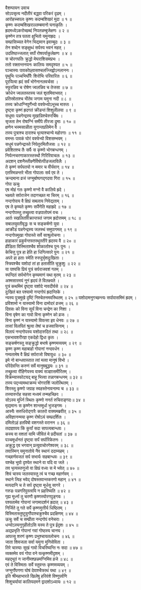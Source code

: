 वैशम्पायन उवाच  
सोऽपसृत्य नदीतीरं बद्ध्वा परिकरं दृढम् ।  
आरोहच्चपलः कृष्णः कदम्बशिखरं मुदा ॥ १ ॥  
कृष्णः कदम्बशिखराल्लम्बमानो घनाकृतिः ।  
ह्रदमध्येऽकरोच्छब्दं निपतन्नम्बुजेक्षणः ॥ २ ॥  
कृष्णेन तत्र पतता क्षुभितो यमुनाह्रदः ।  
सम्प्रासिच्यत वेगेन भिद्यमान इवाम्बुदः ॥ ३ ॥  
तेन शब्देन सङ्‌‌क्षुब्धं सर्पस्य भवनं महत् ।  
उदतिष्ठज्जलात् सर्पो रोषपर्याकुलेक्षणः ॥ ४ ॥  
स चोरगपतिः क्रुद्धो मेघराशिसमप्रभः ।  
ततो रक्तान्तनयनः कालियः समदृश्यत ॥ ५ ॥  
पञ्चास्यः पावकोछ्वासश्चलज्जिह्वोऽनलाननः ।  
पृथुभिः पञ्चभिर्घोरैः शिरोभिः परिवारितः ॥ ६ ॥  
पूरयित्वा ह्रदं सर्वं भोगेनानलवर्चसा ।  
स्फुरन्निव च रोषेण ज्वलन्निव च तेजसा ॥ ७ ॥  
क्रोधेन ज्वलतस्तस्य जलं शृतमिवाभवत् ।  
प्रतिस्रोताश्च भीतेव जगाम यमुना नदी ॥ ८ ॥  
तस्य क्रोधाग्निपूर्णेभ्यो वक्त्रेभ्योऽभूच्च मारुतः ।  
दृष्ट्वा कृष्णं ह्रदगतं क्रीडन्तं शिशुलीलया ॥ ९ ॥  
सधूमाः पन्नगेन्द्रस्य मुखान्निश्चेरुरर्चिषः ।  
सृजता तेन रोषाग्निं समीपे तीरजा द्रुमाः ॥ १० ॥  
क्षणेन भस्मसान्नीता युगान्तप्रतिमेन वै ।  
तस्य पुत्राश्च दाराश्च भृत्याश्चान्ये महोरगाः ॥ ११ ॥  
वमन्तः पावकं घोरं वक्त्रेभ्यो विशसम्भवम् ।  
सधूमं पन्नगेन्द्रास्ते निपेतुरमितौजसः ॥ १२ ॥  
प्रवेशितश्च तैः सर्पैः स कृष्णो भोगबन्धनम् ।  
निर्यत्नचरणाकारस्तस्थौ गिरिरिवाचलः ॥ १३ ॥  
अदशन् दशनैस्तीक्ष्णैर्विषोत्पीडजलाविलैः ।  
ते कृष्णं सर्पपतयो न ममार च वीर्यवान् ॥ १४ ॥  
एतस्मिन्नन्तरे भीता गोपालाः सर्व एव ते ।  
क्रन्दमाना व्रजं जग्मुर्बाष्पगद्‌गदया गिरा ॥ १५ ॥  
गोपा ऊचुः  
एष मोहं गतः कृष्णो मग्नो वै कालिये ह्रदे ।  
भक्ष्यते सर्पराजेन तदागच्छत मा चिरम् ॥ १६ ॥  
नन्दगोपाय वै क्षिप्रं सबलाय निवेद्यताम् ।  
एष ते कृष्यते कृष्णः सर्पेणेति महाह्रदे ॥ १७ ॥  
नन्दगोपस्तु तच्छ्रुत्वा वज्रपातोपमं वचः ।  
आर्तः स्खलितविक्रान्तस्तं जगाम ह्रदोत्तमम् ॥ १८ ॥  
सबालयुवतीवृद्धः स च सङ्‌‌कर्षणो युवा ।  
आक्रीडं पन्नगेन्द्रस्य जलस्थं समुपागमत् ॥ १९ ॥  
नन्दगोपमुखा गोपास्ते सर्वे साश्रुलोचनाः ।  
हाहाकारं प्रकुर्वन्तस्तस्थुस्तीरे ह्रदस्य वै ॥ २० ॥  
व्रीडिता विस्मिताश्चैव शोकार्ताश्च पुनः पुनः ।  
केचित्तु पुत्र हा हेति हा धिगित्यपरे पुनः ॥ २१ ॥  
अपरे हा हताः स्मेति रुरुदुर्भृशदुःखिताः ।  
स्त्रियश्चैव यशोदां तां हा हतासीति चुक्रुशुः ॥ २२ ॥  
या पश्यसि प्रियं पुत्रं सर्पराजवशं गतम् ।  
स्पन्दितं सर्पभोगेन कृष्यमाणं यथा मृतम् ॥ २३ ॥  
अश्मसारमयं नूनं हृदयं ते विलक्ष्यते ।  
पुत्रं कथमिमं दृष्ट्वा यशोदे नावदीर्यसे ॥ २४ ॥  
दुःखितं बत पश्यामो नन्दगोपं ह्रदान्तिके ।  
न्यस्य पुत्रमुखे दृष्टिं निश्चेतनमवस्थितम् ॥ २५ ॥
यशोदामनुगच्छन्त्यः सर्पावासमिमं ह्रदम् ।  
प्रविशामो न यास्यामो विना दामोदरं व्रजम् ॥ २६ ॥  
दिवसः को विना सूर्यं विना चन्द्रेण का निशा ।  
विना वृषेण का गावो विना कृष्णेन को व्रजः ।  
विना कृष्णं न यास्यामो विवत्सा इव धेनवः ॥ २७ ॥  
तासां विलपितं श्रुत्वा तेषां च व्रजवासिनाम् ।  
विलापं नन्दगोपस्य यशोदारुदितं तथा ॥ २८ ॥  
एकभावशरीरज्ञ एकदेहो द्विधा कृतः ।  
सङ्‌‌कर्षणस्तु सङ्‌‌क्रुद्धो बभाषे कृष्णमव्ययम् ॥ २९ ॥  
कृष्ण कृष्ण महाबाहो गोपानां नन्दवर्धन ।  
गम्यतामेष वै क्षिप्रं सर्पराजो विषायुधः ॥ ३० ॥  
इमे नो बान्धवास्तात त्वां मत्वा मानुषं विभो ।  
परिदेवन्ति करुणं सर्वे मानुषबुद्धयः ॥ ३१ ॥  
तच्छ्रुत्वा रौहिणेयस्य वाक्यं सञ्ज्ञासमीरितम् ।  
विक्रम्यास्फोटयद् बाहू भित्त्वा तन्नागबन्धनम् ॥ ३२ ॥  
तस्य पद्‌भ्यामथाक्रम्य भोगराशिं जलोत्थितम् ।  
शिरस्तु कृष्णो जग्राह स्वहस्तेनावनाम्य च ॥ ३३ ॥  
तस्यारुरोह सहसा मध्यमं तन्महच्छिरः ।  
सोऽस्य मूर्ध्नि स्थितः कृष्णो ननर्त रुचिराङ्‌‌गदः॥ ३४ ॥  
मृद्यमानः स कृष्णेन शान्तमूर्धा भुजङ्गमः ।  
आस्यैः सरुधिरोद्‌गारैः कातरो वाक्यमब्रवीत् ॥ ३५ ॥  
अविज्ञानन्मया कृष्ण रोषोऽयं सम्प्रदर्शितः ।  
दमितोऽहं हतविषो वशगस्ते वरानन ॥ ३६ ॥  
तदाज्ञापय किं कुर्यां सदा सापत्यबान्धवः ।  
कस्य वा वशतां यामि जीवितं मे प्रदीयतां ॥ ३७ ॥  
पञ्चमूर्धानतं दृष्ट्वा सर्पं सर्पारिकेतनः ।  
अक्रुद्ध एव भगवान् प्रत्युवाचोरगेश्वरम् ॥ ३८ ॥  
तवास्मिन् यमुनातोये नैव स्थानं ददाम्यहम् ।  
गच्छार्णवजलं सर्प सभार्यः सहबान्धवः ॥ ३९ ॥  
यश्चेह भूयो दृश्येत स्थाने वा यदि वा जले ।  
तव भृत्यस्तनूजो वा क्षिप्रं वध्यः स मे भवेत् ॥ ४० ॥  
शिवं चास्य जलस्यास्तु त्वं च गच्छ महार्णवम् ।  
स्थाने त्विह भवेद् दोषस्तवान्तकरणो महान् ॥ ४१ ॥  
मत्पदानि च ते सर्प दृष्ट्वा मूर्धसु सागरे ।  
गरुडः पन्नगरिपुस्त्वयि न प्रहरिष्यति ॥ ४२ ॥  
गृह्य मूर्ध्ना तु चरणौ कृष्णस्योरगपुङ्‌‌गवः ।  
पश्यतामेव गोपानां जगामादर्शनं ह्रदात् ॥ ४३ ॥  
निर्जिते तु गते सर्पे कृष्णमुत्तीर्य धिष्ठितम् ।  
विस्मितास्तुष्टुवुर्गोपाश्चक्रुश्चैव प्रदक्षिणम् ॥ ४४ ॥  
ऊचुः सर्वे च सम्प्रीता नन्दगोपं वनेचराः ।  
धन्योऽस्यनुगृहीतोऽसि यस्य ते पुत्र ईदृशः ॥ ४५ ॥  
अद्यप्रभृति गोपानां गवां गोष्ठस्य चानघ ।  
आपत्सु शरणं कृष्णः प्रभुश्चायतलोचनः ॥ ४६ ॥  
जाता शिवजला सर्वा यमुना मुनिसेविता ।  
तिरे चास्याः सुखं गावो विचरिष्यन्ति नः सदा ॥ ४७ ॥  
व्यक्तमेव वयं गोपा वने यत्कृष्णमीदृशम् ।  
महद्भूतं न जानीमश्छन्नमग्निमिव व्रजे ॥ ४८ ॥  
एवं ते विस्मिताः सर्वे स्तुवन्तः कृष्णमव्ययम् ।  
जग्मुर्गोपगणा घोषं देवाश्चैत्ररथं यथा ॥ ४९ ॥  
इति श्रीमहाभारते खिलेषु हरिवंशे विष्णुपर्वणि  
शिशुचर्यायां कालियदमने द्वादशोऽध्यायः ॥ १२ ॥
